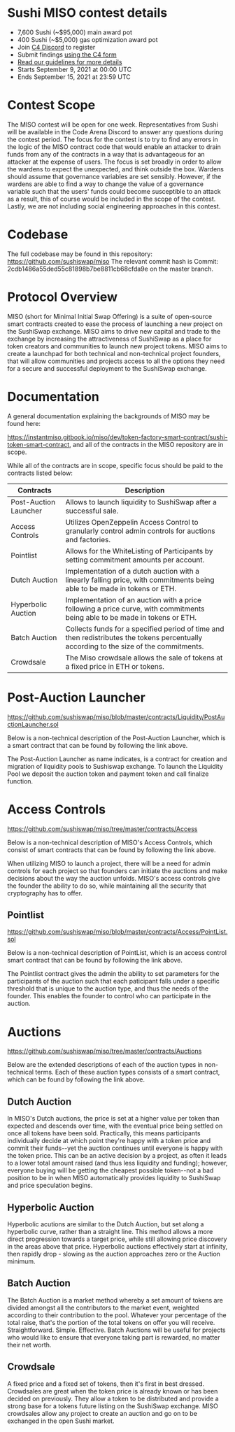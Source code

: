 # Sushi MISO contest details
- 7,600 Sushi (~$95,000) main award pot
- 400 Sushi (~$5,000) gas optimization award pot
- Join [C4 Discord](https://discord.gg/EY5dvm3evD) to register
- Submit findings [using the C4 form](https://code423n4.com/2021-09-sushi-miso-contest/submit)
- [Read our guidelines for more details](https://docs.code4rena.com/roles/wardens)
- Starts September 9, 2021 at 00:00 UTC
- Ends September 15, 2021 at 23:59 UTC

# Contest Scope
The MISO contest will be open for one week. Representatives from Sushi will be available in the Code Arena Discord to answer any questions during the contest period. The focus for the contest is to try to find any errors in the logic of the MISO contract code that would enable an attacker to drain funds from any of the contracts in a way that is advantageous for an attacker at the expense of users. The focus is set broadly in order to allow the wardens to expect the unexpected, and think outside the box. Wardens should assume that governance variables are set sensibly. However, if the wardens are able to find a way to change the value of a governance variable such that the users' funds could become susceptible to an attack as a result, this of course would be included in the scope of the contest. Lastly, we are not including social engineering approaches in this contest.

# Codebase
The full codebase may be found in this repository: https://github.com/sushiswap/miso
The relevant commit hash is Commit: 2cdb1486a55ded55c81898b7be8811cb68cfda9e on the master branch.

# Protocol Overview

MISO (short for Minimal Initial Swap Offering) is a suite of open-source smart contracts created to ease the process of launching a new project on the SushiSwap exchange. MISO aims to drive new capital and trade to the exchange by increasing the attractiveness of SushiSwap as a place for token creators and communities to launch new project tokens. MISO aims to create a launchpad for both technical and non-technical project founders, that will allow communities and projects access to all the options they need for a secure and successful deployment to the SushiSwap exchange.

# Documentation 

A general documentation explaining the backgrounds of MISO may be found here:

https://instantmiso.gitbook.io/miso/dev/token-factory-smart-contract/sushi-token-smart-contract, and all of the contracts in the MISO repository are in scope. 

While all of the contracts are in scope, specific focus should be paid to the contracts listed below:

| Contracts | Description |
|-------------------------------|------------------------------------------------------|
| Post-Auction Launcher | Allows to launch liquidity to SushiSwap after a successful sale. |
| Access Controls | Utilizes OpenZeppelin Access Control to granularly control admin controls for auctions and factories. |
| Pointlist | Allows for the WhiteListing of Participants by setting commitment amounts per account. |
| Dutch Auction | Implementation of a dutch auction with a linearly falling price, with commitments being able to be made in tokens or ETH. |
| Hyperbolic Auction | Implementation of an auction with a price following a price curve, with commitments being able to be made in tokens or ETH. |
| Batch Auction | Collects funds for a specified period of time and then redistributes the tokens percentually according to the size of the commitments. |
| Crowdsale | The Miso crowdsale allows the sale of tokens at a fixed price in ETH or tokens. |


# Post-Auction Launcher
https://github.com/sushiswap/miso/blob/master/contracts/Liquidity/PostAuctionLauncher.sol

Below is a non-technical description of the Post-Auction Launcher, which is a smart contract that can be found by following the link above.

The Post-Auction Launcher as name indicates, is a contract for creation and migration of liquidity pools to Sushiswap exchange. To launch the Liquidity Pool we deposit the auction token and payment token and call finalize function.

# Access Controls
https://github.com/sushiswap/miso/tree/master/contracts/Access

Below is a non-technical description of MISO's Access Controls, which consist of smart contracts that can be found by following the link above.

When utilizing MISO to launch a project, there will be a need for admin controls for each project so that founders can initiate the auctions and make decisions about the way the auction unfolds. MISO's access controls give the founder the ability to do so, while maintaining all the security that cryptography has to offer.

## Pointlist
https://github.com/sushiswap/miso/blob/master/contracts/Access/PointList.sol

Below is a non-technical description of PointList, which is an access control smart contract that can be found by following the link above.

The Pointlist contract gives the admin the ability to set parameters for the participants of the auction such that each paticipant falls under a specific threshold that is unique to the auction type, and thus the needs of the founder. This enables the founder to control who can participate in the auction.

# Auctions
https://github.com/sushiswap/miso/tree/master/contracts/Auctions

Below are the extended descriptions of each of the auction types in non-technical terms. Each of these auction types consists of a smart contract, which can be found by following the link above.

## Dutch Auction

In MISO's Dutch auctions, the price is set at a higher value per token than expected and descends over time, with the eventual price being settled on once all tokens have been sold. Practically, this means participants individually decide at which point they're happy with a token price and commit their funds--yet the auction continues until everyone is happy with the token price. This can be an active decision by a project, as often it leads to a lower total amount raised (and thus less liquidity and funding); however, everyone buying will be getting the cheapest possible token--not a bad position to be in when MISO automatically provides liquidity to SushiSwap and price speculation begins.

## Hyperbolic Auction

Hyperbolic acutions are similar to the Dutch Auction, but set along a hyperbolic curve, rather than a straight line. This method allows a more direct progression towards a target price, while still allowing price discovery in the areas above that price. Hyperbolic auctions effectively start at infinity, then rapidly drop - slowing as the auction approaches zero or the Auction minimum.

## Batch Auction

The Batch Auction is a market method whereby a set amount of tokens are divided amongst all the contributors to the market event, weighted according to their contribution to the pool. Whatever your percentage of the total raise, that's the portion of the total tokens on offer you will receive. Straightforward. Simple. Effective. Batch Auctions will be useful for projects who would like to ensure that everyone taking part is rewarded, no matter their net worth.

## Crowdsale

A fixed price and a fixed set of tokens, then it's first in best dressed. Crowdsales are great when the token price is already known or has been decided on previously. They allow a token to be distributed and provide a strong base for a tokens future listing on the SushiSwap exchange. MISO crowdsales allow any project to create an auction and go on to be exchanged in the open Sushi market.
